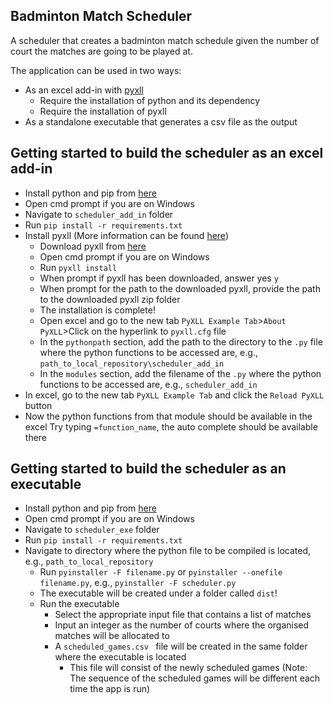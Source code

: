 ## Badminton Match Scheduler
A scheduler that creates a badminton match schedule given the number of court the matches are going to be played at. 

The application can be used in two ways:
- As an excel add-in with [pyxll](https://www.pyxll.com/index.html)
    - Require the installation of python and its dependency
    - Require the installation of pyxll
- As a standalone executable that generates a csv file as the output

## Getting started to build the scheduler as an excel add-in
- Install python and pip from [here](https://www.python.org/)
- Open cmd prompt if you are on Windows
- Navigate to `scheduler_add_in` folder
- Run `pip install -r requirements.txt`
- Install pyxll (More information can be found [here](https://www.pyxll.com/docs/introduction.html#quickstart))
    - Download pyxll from [here](https://www.pyxll.com/download.html)
    - Open cmd prompt if you are on Windows
    - Run `pyxll install`
    - When prompt if pyxll has been downloaded, answer yes `y`
    - When prompt for the path to the downloaded pyxll, provide the path to the downloaded pyxll zip folder
    - The installation is complete!
    - Open excel and go to the new tab `PyXLL Example Tab`>`About PyXLL`>Click on the hyperlink to `pyxll.cfg` file
    - In the `pythonpath` section, add the path to the directory to the `.py` file where the python functions to be accessed are, e.g., `path_to_local_repository\scheduler_add_in`
    - In the `modules` section, add the filename of the `.py` where the python functions to be accessed are, e.g., `scheduler_add_in`
- In excel, go to the new tab `PyXLL Example Tab` and click the `Reload PyXLL` button
- Now the python functions from that module should be available in the excel
    Try typing `=function_name`, the auto complete should be available there
    
## Getting started to build the scheduler as an executable
- Install python and pip from [here](https://www.python.org/)
- Open cmd prompt if you are on Windows
- Navigate to `scheduler_exe` folder
- Run `pip install -r requirements.txt`
- Navigate to directory where the python file to be compiled is located, e.g., `path_to_local_repository`
    - Run `pyinstaller -F filename.py` or `pyinstaller --onefile filename.py`, e.g., `pyinstaller -F scheduler.py`
    - The executable will be created under a folder called `dist`!
    - Run the executable
        - Select the appropriate input file that contains a list of matches 
        - Input an integer as the number of courts where the organised matches will be allocated to
        - A `scheduled_games.csv ` file will be created in the same folder where the executable is located
            - This file will consist of the newly scheduled games (Note: The sequence of the scheduled games will be different each time the app is run)
            

